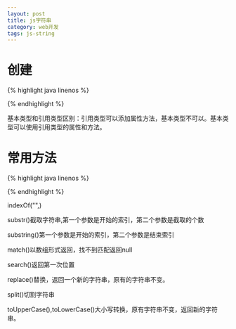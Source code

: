 ```yaml
---
layout: post
title: js字符串
category: web开发
tags: js-string
---
```


# 创建

{% highlight java linenos %}
<script type="text/javascript">
	var s = "abc";
	var os = new String("abc");

	alert(s.lenght);//基本类型使用引用类型的属性
	alert(s == os);//true
	alert(s === os);//false

</script>
{% endhighlight %}

基本类型和引用类型区别：引用类型可以添加属性方法，基本类型不可以。基本类型可以使用引用类型的属性和方法。

# 常用方法

{% highlight java linenos %}
<script type="text/javascript">
	var ss = "abc123def$#";

	//根据索引得到字符串中的一个字符
	alert(ss.charAt(0));//a

	//得到字符对应的编码
	alert(ss.charCodeAt(3));//

	//根据编码生成字符
	var str = String.fromCharCode(97,64);
	alert(str);//a@

	alert(ss.indexOf("c"));//字符在字符串第一次出现的位置
	//lastIndexOf()字符最后一次出现的位置
	//indexOf()

	var email = "zhang.234@qq.com";

</script>
{% endhighlight %}

indexOf("",)

substr()截取字符串,第一个参数是开始的索引，第二个参数是截取的个数

substring()第一个参数是开始的索引，第二个参数是结束索引

match()以数组形式返回，找不到匹配返回null

search()返回第一次位置

replace()替换，返回一个新的字符串，原有的字符串不变。

split()切割字符串

toUpperCase(),toLowerCase()大小写转换，原有字符串不变，返回新的字符串。
